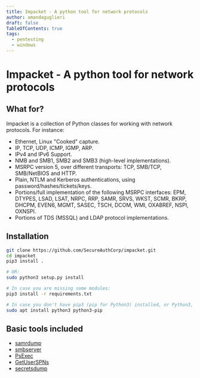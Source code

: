 ```yaml
---
title: Impacket - A python tool for network protocols
author: amandaguglieri
draft: false
TableOfContents: true
tags:
  - pentesting
  - windows
---
```

# Impacket - A python tool for network protocols

## What for? 

Impacket is a collection of Python classes for working with network protocols. For instance:

- Ethernet, Linux "Cooked" capture.
- IP, TCP, UDP, ICMP, IGMP, ARP.
- IPv4 and IPv6 Support.
- NMB and SMB1, SMB2 and SMB3 (high-level implementations).
- MSRPC version 5, over different transports: TCP, SMB/TCP, SMB/NetBIOS and HTTP.
- Plain, NTLM and Kerberos authentications, using password/hashes/tickets/keys.
- Portions/full implementation of the following MSRPC interfaces: EPM, DTYPES, LSAD, LSAT, NRPC, RRP, SAMR, SRVS, WKST, SCMR, BKRP, DHCPM, EVEN6, MGMT, SASEC, TSCH, DCOM, WMI, OXABREF, NSPI, OXNSPI.
- Portions of TDS (MSSQL) and LDAP protocol implementations.

## Installation

```bash
git clone https://github.com/SecureAuthCorp/impacket.git
cd impacket
pip3 install .

# OR:
sudo python3 setup.py install

# In case you are missing some modules:
pip3 install -r requirements.txt

# In case you don't have pip3 (pip for Python3) installed, or Python3, install it with the following commands
sudo apt install python3 python3-pip
```

## Basic tools included

- [samrdump](samrdump.md) 
- [smbserver](smbserver.md)
- [PsExec](impacket-psexec.md)
- [GetUserSPNs](impacket-GetUserSPNs.md)
- [secretsdump](impacket-secretsdump.md)


